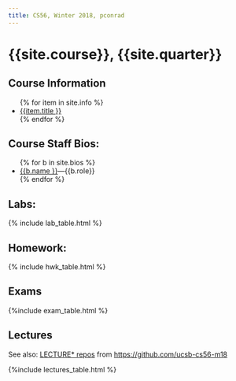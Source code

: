 ```yaml
---
title: CS56, Winter 2018, pconrad
---
```


# {{site.course}}, {{site.quarter}}


<div id="info" data-role="collapsible" data-collapsed="false">
<h2>Course Information</h2>
<ul>
{% for item in site.info %}
<li><a href="{{item.url}}"  data-ajax="false">{{item.title }}</a></li>
{% endfor %}
</ul>
</div>


<div data-role="collapsible" data-collapsed="true">
<h2 id="bios">Course Staff Bios:</h2>
<ul>
{% for b in site.bios %}
<li><a href="{{b.url}}"  data-ajax="false">{{b.name }}</a>&mdash;{{b.role}}</li>
{% endfor %}
  </ul> 
</div>

<div data-role="collapsible" data-collapsed="false">
<h2 id="labs">Labs:</h2>
{% include lab_table.html %}
</div>


<div data-role="collapsible" data-collapsed="false">
<h2 id="homework">Homework:</h2>
{% include hwk_table.html %}
</div>

<div data-role="collapsible" data-collapsed="false">
<h2 id="exams">Exams</h2>
{%include exam_table.html %}
</div>

<div data-role="collapsible" data-collapsed="false">
<h2 id="teams">Lectures</h2>

See also: [LECTURE* repos](https://github.com/ucsb-cs56-m18?utf8=%E2%9C%93&q=LECTURE&type=&language=) from <https://github.com/ucsb-cs56-m18>
  
{%include lectures_table.html %}
</div>

